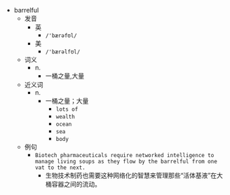 - barrelful
  - 发音
    - 英
      - `/'bærəfʊl/`
    - 美
      - `/'bærəlfʊl/`
  - 词义
    - n.
      - 一桶之量,大量
  - 近义词
    - n.
      - 一桶之量；大量
        - `lots of`
        - `wealth`
        - `ocean`
        - `sea`
        - `body`
  - 例句
    - `Biotech pharmaceuticals require networked intelligence to manage living soups as they flow by the barrelful from one vat to the next.`
      - 生物技术制药也需要这种网络化的智慧来管理那些“活体基液”在大桶容器之间的流动。

